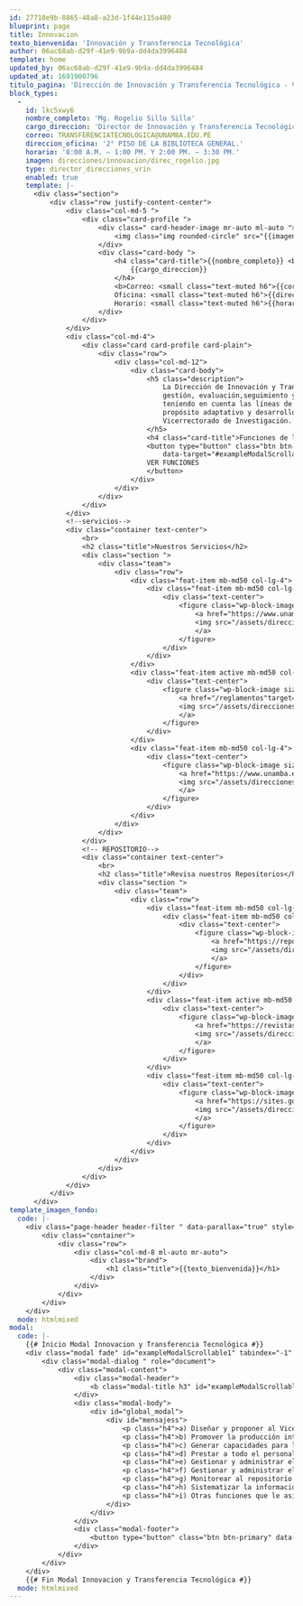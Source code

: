 ```yaml
---
id: 27710e9b-8865-48a8-a23d-1f44e115a480
blueprint: page
title: Innovacion
texto_bienvenida: 'Innovación y Transferencia Tecnológica'
author: 06ac68ab-d29f-41e9-9b9a-dd4da3996484
template: home
updated_by: 06ac68ab-d29f-41e9-9b9a-dd4da3996484
updated_at: 1691900796
titulo_pagina: 'Dirección de Innovación y Transferencia Tecnológica - VRIN UNAMBA'
block_types:
  -
    id: lkc5xwy6
    nombre_completo: 'Mg. Rogelio Sillo Sillo'
    cargo_direccion: 'Director de Innovación y Transferencia Tecnológica'
    correo: TRANSFERENCIATECNOLOGICA@UNAMBA.EDU.PE
    direccion_oficina: '2° PISO DE LA BIBLIOTECA GENERAL.'
    horario: '8:00 A.M. – 1:00 PM. Y 2:00 PM. – 3:30 PM.'
    imagen: direcciones/innovacion/direc_rogelio.jpg
    type: director_direcciones_vrin
    enabled: true
    template: |-
      <div class="section">
          <div class="row justify-content-center">
              <div class="col-md-5 ">
                  <div class="card-profile ">
                      <div class=" card-header-image mr-auto ml-auto ">
                          <img class="img rounded-circle" src="{{imagen}}">
                      </div>
                      <div class="card-body ">
                          <h4 class="card-title">{{nombre_completo}} <br>
                              {{cargo_direccion}}
                          </h4>
                          <b>Correo: <small class="text-muted h6">{{correo}}</small> <br>
                          Oficina: <small class="text-muted h6">{{direccion_oficina}}</small><br>
                          Horario: <small class="text-muted h6">{{horario}}</small></b>
                      </div>
                  </div>
              </div>
              <div class="col-md-4">
                  <div class="card card-profile card-plain">
                      <div class="row">
                          <div class="col-md-12">
                              <div class="card-body">
                                  <h5 class="description">
                                      La Dirección de Innovación y Transferencia Tecnológica es el órgano de línea responsable de la
                                      gestión, evaluación,seguimiento y monitoreo de las investigaciones, innovaciones y transferencias tecnológicas
                                      teniendo en cuenta las líneas de investigación establecidas por la universidad. Realizando la valoración y evaluación con
                                      propósito adaptativo y desarrollo de tecnologías para generar beneficio a la sociedad. Depende jerárquicamente del
                                      Vicerrectorado de Investigación.
                                  </h5>
                                  <h4 class="card-title">Funciones de la Dirección de Innovación y Transferencia Tecnológica.</h4>
                                  <button type="button" class="btn btn-primary" data-toggle="modal"
                                      data-target="#exampleModalScrollable1">
                                  VER FUNCIONES
                                  </button>
                              </div>
                          </div>
                      </div>
                  </div>
              </div>
              <!--servicios-->
              <div class="container text-center">
                  <br>
                  <h2 class="title">Nuestros Servicios</h2>
                  <div class="section ">
                      <div class="team">
                          <div class="row">
                              <div class="feat-item mb-md50 col-lg-4">
                                  <div class="feat-item mb-md50 col-lg-4">
                                      <div class="text-center">
                                          <figure class="wp-block-image size-full">
                                              <a href="https://www.unamba.edu.pe/transparencia/transparencia-universitaria/cuerpo-docente/lista-de-docentes-investigadores.html" target="_blank" rel="noreferrer noopener">
                                              <img src="/assets/direcciones/innovacion/investigadores.png" alt="">
                                              </a>
                                          </figure>
                                      </div>
                                  </div>
                              </div>
                              <div class="feat-item active mb-md50 col-lg-4">
                                  <div class="text-center">
                                      <figure class="wp-block-image size-full">
                                          <a href="/reglamentos"target="_blank" rel="noreferrer noopener">
                                          <img src="/assets/direcciones/innovacion/normatividad.png" alt="">
                                          </a>
                                      </figure>
                                  </div>
                              </div>
                              <div class="feat-item mb-md50 col-lg-4">
                                  <div class="text-center">
                                      <figure class="wp-block-image size-full is-resized">
                                          <a href="https://www.unamba.edu.pe/transparencia/transparencia-universitaria/proyectos-de-investigacion.html" target="_blank" rel="noreferrer noopener">
                                          <img src="/assets/direcciones/innovacion/project-investigacion.png" alt="">
                                          </a>
                                      </figure>
                                  </div>
                              </div>
                          </div>
                      </div>
                  </div>
                  <!-- REPOSITORIO-->
                  <div class="container text-center">
                      <br>
                      <h2 class="title">Revisa nuestros Repositorios</h2>
                      <div class="section ">
                          <div class="team">
                              <div class="row">
                                  <div class="feat-item mb-md50 col-lg-4">
                                      <div class="feat-item mb-md50 col-lg-4">
                                          <div class="text-center">
                                              <figure class="wp-block-image size-full">
                                                  <a href="https://repositorio.unamba.edu.pe/" target="_blank" rel="noreferrer noopener">
                                                  <img src="/assets/direcciones/innovacion/repositorio-insti.png" alt="repositorio">
                                                  </a>
                                              </figure>
                                          </div>
                                      </div>
                                  </div>
                                  <div class="feat-item active mb-md50 col-lg-4">
                                      <div class="text-center">
                                          <figure class="wp-block-image size-full">
                                              <a href="https://revistas.unamba.edu.pe/" target="_blank" rel="noreferrer noopener">
                                              <img src="/assets/direcciones/innovacion/revista-cientifica.png" alt="revista">
                                              </a>
                                          </figure>
                                      </div>
                                  </div>
                                  <div class="feat-item mb-md50 col-lg-4">
                                      <div class="text-center">
                                          <figure class="wp-block-image size-full">
                                              <a href="https://sites.google.com/unamba.edu.pe/vrin/fondo-editorial" target="_blank" rel="noreferrer noopener">
                                              <img src="/assets/direcciones/innovacion/fondo-editorial.png" alt="fondo-editorial">
                                              </a>
                                          </figure>
                                      </div>
                                  </div>
                              </div>
                          </div>
                      </div>
                  </div>
              </div>
          </div>
      </div>
template_imagen_fondo:
  code: |-
    <div class="page-header header-filter " data-parallax="true" style="background-image: url('./assets/direcciones/innovacion/innovacion.jpg');">
        <div class="container">
            <div class="row">
                <div class="col-md-8 ml-auto mr-auto">
                    <div class="brand">
                        <h1 class="title">{{texto_bienvenida}}</h1>
                    </div>
                </div>
            </div>
        </div>
    </div>
  mode: htmlmixed
modal:
  code: |-
    {{# Inicio Modal Innovacion y Transferencia Tecnológica #}}
    <div class="modal fade" id="exampleModalScrollable1" tabindex="-1" role="dialog" aria-labelledby="exampleModalScrollableTitle" aria-hidden="true">
        <div class="modal-dialog " role="document">
            <div class="modal-content">
                <div class="modal-header">
                    <b class="modal-title h3" id="exampleModalScrollableTitle">Funciones de la Dirección de Innovación y Transferencia Tecnológica</b>
                </div>
                <div class="modal-body">
                    <div id="global_modal">
                        <div id="mensajess">
                            <p class="h4">a) Diseñar y proponer al Vicerrectorado de Investigación las normas, reglamentos y directivas para el cumplimiento de los objetivos del Sistema Nacional de Ciencia, Tecnología e Innovación.</p>
                            <p class="h4">b) Promover la producción intelectual y cultural generada en el proceso de innovación y transferencia tecnológica.</p>
                            <p class="h4">c) Generar capacidades para la innovación y transferencia tecnológica; orientadas a la atención de las necesidades y oportunidades del sector productivo de la región y del país.</p>
                            <p class="h4">d) Prestar a todo el personal de la Universidad, servicios relacionados con la propiedad intelectual.</p>
                            <p class="h4">e) Gestionar y administrar el software de similitud de la UNAMBA.</p>
                            <p class="h4">f) Gestionar y administrar el banco del acceso a las revistas y libros de investigación.</p>
                            <p class="h4">g) Monitorear al repositorio Institucional.</p>
                            <p class="h4">h) Sistematizar la información transferible generada por las unidades de investigación y promover su difusión.</p>
                            <p class="h4">i) Otras funciones que le asigne el Vicerrectorado de Investigación.</p>
                        </div>
                    </div>
                </div>
                <div class="modal-footer">
                    <button type="button" class="btn btn-primary" data-dismiss="modal">Cerrar</button>
                </div>
            </div>
        </div>
    </div>
    {{# Fin Modal Innovacion y Transferencia Tecnológica #}}
  mode: htmlmixed
---
```

